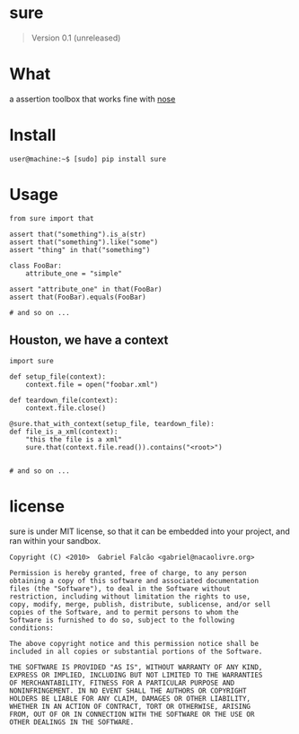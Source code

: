 # sure
> Version 0.1 (unreleased)

# What

a assertion toolbox that works fine with [nose](http://code.google.com/p/python-nose/)

# Install

    user@machine:~$ [sudo] pip install sure

# Usage

    from sure import that

    assert that("something").is_a(str)
    assert that("something").like("some")
    assert "thing" in that("something")

    class FooBar:
        attribute_one = "simple"

    assert "attribute_one" in that(FooBar)
    assert that(FooBar).equals(FooBar)

    # and so on ...

## Houston, we have a context

    import sure

    def setup_file(context):
        context.file = open("foobar.xml")

    def teardown_file(context):
        context.file.close()

    @sure.that_with_context(setup_file, teardown_file):
    def file_is_a_xml(context):
        "this the file is a xml"
        sure.that(context.file.read()).contains("<root>")


    # and so on ...

# license

sure is under MIT license, so that it can be embedded into your
project, and ran within your sandbox. 

    Copyright (C) <2010>  Gabriel Falcão <gabriel@nacaolivre.org>

    Permission is hereby granted, free of charge, to any person
    obtaining a copy of this software and associated documentation
    files (the "Software"), to deal in the Software without
    restriction, including without limitation the rights to use,
    copy, modify, merge, publish, distribute, sublicense, and/or sell
    copies of the Software, and to permit persons to whom the
    Software is furnished to do so, subject to the following
    conditions:

    The above copyright notice and this permission notice shall be
    included in all copies or substantial portions of the Software.

    THE SOFTWARE IS PROVIDED "AS IS", WITHOUT WARRANTY OF ANY KIND,
    EXPRESS OR IMPLIED, INCLUDING BUT NOT LIMITED TO THE WARRANTIES
    OF MERCHANTABILITY, FITNESS FOR A PARTICULAR PURPOSE AND
    NONINFRINGEMENT. IN NO EVENT SHALL THE AUTHORS OR COPYRIGHT
    HOLDERS BE LIABLE FOR ANY CLAIM, DAMAGES OR OTHER LIABILITY,
    WHETHER IN AN ACTION OF CONTRACT, TORT OR OTHERWISE, ARISING
    FROM, OUT OF OR IN CONNECTION WITH THE SOFTWARE OR THE USE OR
    OTHER DEALINGS IN THE SOFTWARE.
